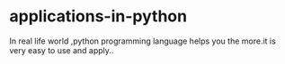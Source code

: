 # applications-in-python

In real life world ,python programming language helps you the more.it is very easy to use and apply..

